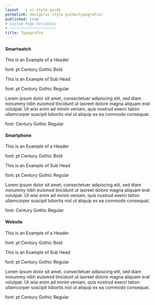 ```yaml
---
layout   : ui-style-guide
permalink: design/ui-style-guide/typografie/
published: true
# Custom Page Variables
# ─────────────────────
title: Typografie
---
```


<h4>Smartwatch</h4>


<p class="headsmartwatch">This is an Example of a Header</p>
<p class="font">font: pt Century Gothic Bold</p>

<p class="subsmartwatch">This is an Example of Sub Head</p>
<p class="font">font: pt Century Gothic Regular</p>

<p class="tsmartwatch">Lorem ipsum dolor sit amet, consectetuer adipiscing elit, sed diam nonummy nibh euismod tincidunt ut laoreet dolore magna aliquam erat volutpat. Ut wisi enim ad minim veniam, quis nostrud exerci tation ullamcorper suscipit lobortis nisl ut aliquip ex ea commodo consequat.</p>
<p class="font">font: Century Gothic Regular</p>


<h4>Smartphone</h4>

<p class="headsmartphone">This is an Example of a Header</p>
<p class="font">font: pt Century Gothic Bold</p>

<p class="subsmartphone">This is an Example of Sub Head</p>
<p class="font">font: pt Century Gothic Regular</p>

<p class="tsmartphone">Lorem ipsum dolor sit amet, consectetuer adipiscing elit, sed diam nonummy nibh euismod tincidunt ut laoreet dolore magna aliquam erat volutpat. Ut wisi enim ad minim veniam, quis nostrud exerci tation ullamcorper suscipit lobortis nisl ut aliquip ex ea commodo consequat.</p>
<p class="font">font: Century Gothic Regular</p>


<h4>Website</h4>

<p class="headwebsite">This is an Example of a Header</p>
<p class="font">font: pt Century Gothic Bold </p>

<p class="subwebsite">This is an Example of Sub Head</p>
<p class="font">font: pt Century Gothic Regular</p>

<p class="twebsite">Lorem ipsum dolor sit amet, consectetuer adipiscing elit, sed diam nonummy nibh euismod tincidunt ut laoreet dolore magna aliquam erat volutpat. Ut wisi enim ad minim veniam, quis nostrud exerci tation ullamcorper suscipit lobortis nisl ut aliquip ex ea commodo consequat.</p>
<p class="font">font: pt Century Gothic Regular</p>